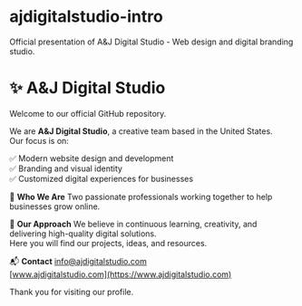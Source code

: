 # ajdigitalstudio-intro
Official presentation of A&amp;J Digital Studio - Web design and digital branding studio.
# ✨ A&J Digital Studio

Welcome to our official GitHub repository.

We are **A&J Digital Studio**, a creative team based in the United States.  
Our focus is on:

✅ Modern website design and development  
✅ Branding and visual identity  
✅ Customized digital experiences for businesses

🌿 **Who We Are**
Two passionate professionals working together to help businesses grow online.

🚀 **Our Approach**
We believe in continuous learning, creativity, and delivering high-quality digital solutions.  
Here you will find our projects, ideas, and resources.

📬 **Contact**
info@ajdigitalstudio.com  
[www.ajdigitalstudio.com](https://www.ajdigitalstudio.com)

Thank you for visiting our profile.
